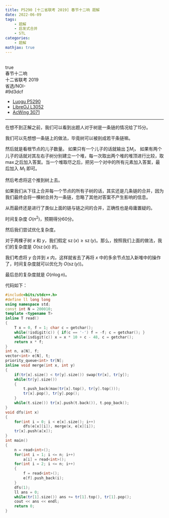 ```yaml
---
title: P5290 [十二省联考 2019] 春节十二响 题解
date: 2022-06-09
tags:
	- 题解
	- 启发式合并
	- STL
categories:
	- 题解
mathjax: true
---
```

<br>
<!-- more -->
<div id="problem-card-vis">true</div>
<div id="problem-info-name">春节十二响</div>
<div id="problem-info-from">十二省联考 2019</div>
<div id="problem-info-difficulty">省选/NOI-</div>
<div id="problem-info-color">#9d3dcf</div>
<div id="problem-info-submit"><ul><li><a href="https://www.luogu.com.cn/problem/P5290">Luogu P5290</a></li><li><a href="https://loj.ac/p/3052">LibreOJ L3052</a></li><li><a href="https://www.acwing.com/problem/content/3074/">AcWing 3071</a></li></ul></div>

----

在想不到正解之前，我们可以看到出题人对于树是一条链的情况给了15分。

我们可以先想想一条链上的做法，毕竟树可以被剖成若干条链嘛。

然后就是看根节点的儿子数量。
如果只有一个儿子的话就输出 $\sum M_i$，
如果有两个儿子的话就对其左右子树分别建立一个堆，每一次取出两个堆的堆顶进行比较，取$\max$之后加入答案。当一个堆取尽之后，把另一个对中的所有元素加入答案，最后加入 $M_1$ 即可。

然后考虑将这个推到树上去。

如果我们从下往上合并每一个节点的所有子树的话，其实还是几条链的合并，因为我们最终会将一棵树合并为一条链，忽略了其他对答案不产生影响的信息。

从而最终还是进行了类似上面的链与链之间的合并，正确性也是毋庸置疑的。

时间复杂度 $O(n^2)$，预期得分60分。

然后我们尝试优化复杂度。

对于两棵子树 $x$ 和 $y$，我们假定 $\operatorname{sz}(x) \geq \operatorname{sz}(y)$。那么，按照我们上面的做法，我们的复杂度是 $O(\operatorname{sz}(x))$ 的。

我们考虑将 $y$ 合并到 $x$ 内，这样就省去了再将 $x$ 中的多余节点加入新堆中的操作了，时间复杂度就可以优化为 $O(\operatorname{sz}(y))$。

最后总的复杂度就是 $O(n \log n)$。

代码如下：

``` cpp
#include<bits/stdc++.h>
#define ll long long
using namespace std;
const int N = 200010;
template <typename T>
inline T read()
{
	T x = 0, f = 1; char c = getchar();
	while(!isdigit(c)) { if(c == '-') f = -f; c = getchar(); }
	while(isdigit(c)) x = x * 10 + c - 48, c = getchar();
	return x * f;
}
int n, a[N], f;
vector<int> e[N], t;
priority_queue<int> tr[N];
inline void merge(int x, int y)
{
	if(tr[x].size() < tr[y].size()) swap(tr[x], tr[y]);
	while(tr[y].size())
	{
		t.push_back(max(tr[x].top(), tr[y].top()));
		tr[x].pop(), tr[y].pop();
	}
	while(t.size()) tr[x].push(t.back()), t.pop_back();
}
void dfs(int x)
{
	for(int i = 0; i < e[x].size(); i++)
		dfs(e[x][i]), merge(x, e[x][i]);
	tr[x].push(a[x]);
}
int main()
{
	n = read<int>();
	for(int i = 1; i <= n; i++)
		a[i] = read<int>();
	for(int i = 2; i <= n; i++)
	{
		f = read<int>();
		e[f].push_back(i);
	}
	dfs(1);
	ll ans = 0;
	while(tr[1].size()) ans += tr[1].top(), tr[1].pop();
	cout << ans << endl;
	return 0;
}
```

